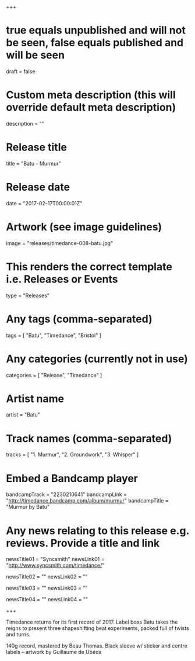 +++

# true equals unpublished and will not be seen, false equals published and will be seen
draft = false

# Custom meta description (this will override default meta description)
description = ""

# Release title
title = "Batu - Murmur"

# Release date
date = "2017-02-17T00:00:01Z"

# Artwork (see image guidelines)
image = "releases/timedance-008-batu.jpg"

# This renders the correct template i.e. Releases or Events
type = "Releases"

# Any tags (comma-separated)
tags = [ 
	"Batu", 
	"Timedance",
	"Bristol"
]

# Any categories (currently not in use)
categories = [ 
	"Release", 
	"Timedance" 
]

# Artist name
artist = "Batu"

# Track names (comma-separated)
tracks = [
	"1. Murmur",
	"2. Groundwork",
	"3. Whisper"
]

# Embed a Bandcamp player
bandcampTrack = "2230210641"
bandcampLink = "http://timedance.bandcamp.com/album/murmur"
bandcampTitle = "Murmur by Batu"

# Any news relating to this release e.g. reviews. Provide a title and link
newsTitle01 = "Syncsmith"
newsLink01 = "http://www.syncsmith.com/timedance/"

newsTitle02 = ""
newsLink02 = ""

newsTitle03 = ""
newsLink03 = ""

newsTitle04 = ""
newsLink04 = ""

+++

<!-- Provide a summary/statement below -->
Timedance returns for its first record of 2017. Label boss Batu takes the reigns to present three shapeshifting beat experiments, packed full of twists and turns.

140g record, mastered by Beau Thomas. Black sleeve w/ sticker and centre labels – artwork by Guillaume de Ubéda 
